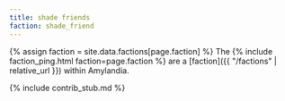 ```yaml
---
title: shade friends
faction: shade_friend
---
```


{% assign faction = site.data.factions[page.faction] %}
The {% include faction_ping.html faction=page.faction %} are a [faction]({{ "/factions" | relative_url }}) within Amylandia.

{% include contrib_stub.md %}
